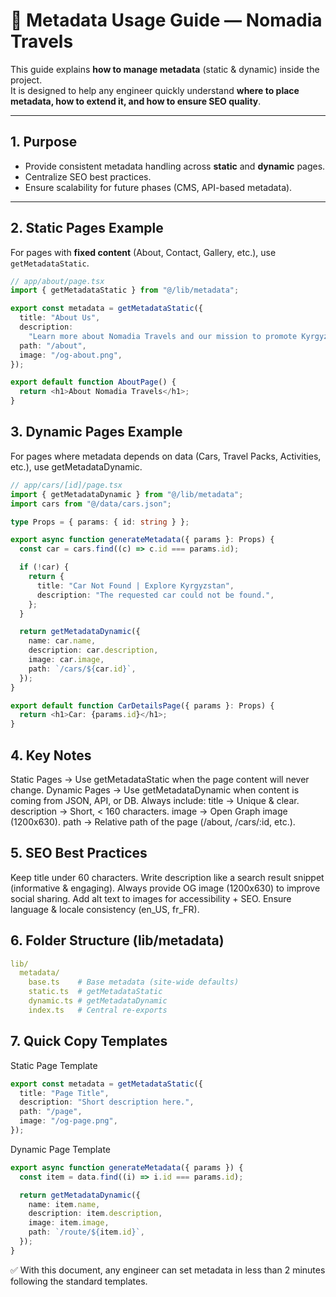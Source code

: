# 📘 Metadata Usage Guide — Nomadia Travels

This guide explains **how to manage metadata** (static & dynamic) inside the project.  
It is designed to help any engineer quickly understand **where to place metadata, how to extend it, and how to ensure SEO quality**.

---

## 1. Purpose

- Provide consistent metadata handling across **static** and **dynamic** pages.
- Centralize SEO best practices.
- Ensure scalability for future phases (CMS, API-based metadata).

---

## 2. Static Pages Example

For pages with **fixed content** (About, Contact, Gallery, etc.), use `getMetadataStatic`.

```ts
// app/about/page.tsx
import { getMetadataStatic } from "@/lib/metadata";

export const metadata = getMetadataStatic({
  title: "About Us",
  description:
    "Learn more about Nomadia Travels and our mission to promote Kyrgyzstan tourism.",
  path: "/about",
  image: "/og-about.png",
});

export default function AboutPage() {
  return <h1>About Nomadia Travels</h1>;
}
```

## 3. Dynamic Pages Example

For pages where metadata depends on data (Cars, Travel Packs, Activities, etc.), use getMetadataDynamic.

```ts
// app/cars/[id]/page.tsx
import { getMetadataDynamic } from "@/lib/metadata";
import cars from "@/data/cars.json";

type Props = { params: { id: string } };

export async function generateMetadata({ params }: Props) {
  const car = cars.find((c) => c.id === params.id);

  if (!car) {
    return {
      title: "Car Not Found | Explore Kyrgyzstan",
      description: "The requested car could not be found.",
    };
  }

  return getMetadataDynamic({
    name: car.name,
    description: car.description,
    image: car.image,
    path: `/cars/${car.id}`,
  });
}

export default function CarDetailsPage({ params }: Props) {
  return <h1>Car: {params.id}</h1>;
}
```

## 4. Key Notes

Static Pages → Use getMetadataStatic when the page content will never change.
Dynamic Pages → Use getMetadataDynamic when content is coming from JSON, API, or DB.
Always include:
title → Unique & clear.
description → Short, < 160 characters.
image → Open Graph image (1200x630).
path → Relative path of the page (/about, /cars/:id, etc.).

## 5. SEO Best Practices

Keep title under 60 characters.
Write description like a search result snippet (informative & engaging).
Always provide OG image (1200x630) to improve social sharing.
Add alt text to images for accessibility + SEO.
Ensure language & locale consistency (en_US, fr_FR).

## 6. Folder Structure (lib/metadata)

```yaml
lib/
  metadata/
    base.ts    # Base metadata (site-wide defaults)
    static.ts  # getMetadataStatic
    dynamic.ts # getMetadataDynamic
    index.ts   # Central re-exports
```

## 7. Quick Copy Templates

Static Page Template

```ts
export const metadata = getMetadataStatic({
  title: "Page Title",
  description: "Short description here.",
  path: "/page",
  image: "/og-page.png",
});
```

Dynamic Page Template

```ts
export async function generateMetadata({ params }) {
  const item = data.find((i) => i.id === params.id);

  return getMetadataDynamic({
    name: item.name,
    description: item.description,
    image: item.image,
    path: `/route/${item.id}`,
  });
}
```

✅ With this document, any engineer can set metadata in less than 2 minutes following the standard templates.
